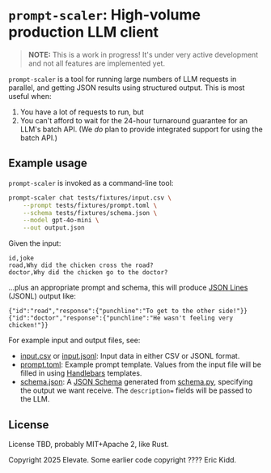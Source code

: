 # `prompt-scaler`: High-volume production LLM client

> **NOTE:** This is a work in progress! It's under very active development and not all features are implemented yet.

`prompt-scaler` is a tool for running large numbers of LLM requests in parallel, and getting JSON results using structured output. This is most useful when:

1. You have a lot of requests to run, but
2. You can't afford to wait for the 24-hour turnaround guarantee for an LLM's batch API. (We _do_ plan to provide integrated support for using the batch API.)

## Example usage

`prompt-scaler` is invoked as a command-line tool:

```sh
prompt-scaler chat tests/fixtures/input.csv \
    --prompt tests/fixtures/prompt.toml \
    --schema tests/fixtures/schema.json \
    --model gpt-4o-mini \
    --out output.json
```

Given the input:

```csv
id,joke
road,Why did the chicken cross the road?
doctor,Why did the chicken go to the doctor?
```

...plus an appropriate prompt and schema, this will produce [JSON Lines](https://jsonlines.org/) (JSONL) output like:

```jsonl
{"id":"road","response":{"punchline":"To get to the other side!"}}
{"id":"doctor","response":{"punchline":"He wasn't feeling very chicken!"}}
```

For example input and output files, see:

- [input.csv](./tests/fixtures/input.csv) or [input.jsonl](tests/fixtures/input.jsonl): Input data in either CSV or JSONL format.
- [prompt.toml](./tests/fixtures/prompt.toml): Example prompt template. Values from the input file will be filled in using [Handlebars](https://handlebarsjs.com/) templates.
- [schema.json](./tests/fixtures/schema.json): A [JSON Schema](https://json-schema.org/) generated from [schema.py](./tests/fixtures/schema.py), specifying the output we want receive. The `description=` fields will be passed to the LLM.

## License

License TBD, probably MIT+Apache 2, like Rust.

Copyright 2025 Elevate.
Some earlier code copyright ???? Eric Kidd.
